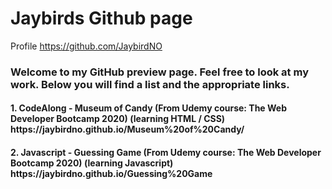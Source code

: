 <h1>Jaybirds Github page</h1>

Profile
https://github.com/JaybirdNO


<h3>Welcome to my GitHub preview page. Feel free to look at my work.
Below you will find a list and the appropriate links.</h3>

<h4>
1. CodeAlong - Museum of Candy (From Udemy course: The Web Developer Bootcamp 2020) (learning HTML / CSS)
https://jaybirdno.github.io/Museum%20of%20Candy/
</h4>
<h4>
2. Javascript - Guessing Game (From Udemy course: The Web Developer Bootcamp 2020) (learning Javascript)
https://jaybirdno.github.io/Guessing%20Game
</h4>
